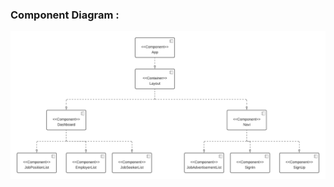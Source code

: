 ### Component Diagram :
![componentDiagram](https://github.com/berfinokuducu/HRMS-React/blob/main/public/ComponentDiagram.png)